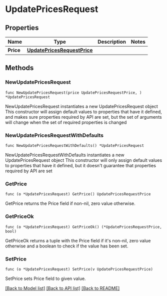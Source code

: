 # UpdatePricesRequest

## Properties

Name | Type | Description | Notes
------------ | ------------- | ------------- | -------------
**Price** | [**UpdatePricesRequestPrice**](UpdatePricesRequestPrice.md) |  | 

## Methods

### NewUpdatePricesRequest

`func NewUpdatePricesRequest(price UpdatePricesRequestPrice, ) *UpdatePricesRequest`

NewUpdatePricesRequest instantiates a new UpdatePricesRequest object
This constructor will assign default values to properties that have it defined,
and makes sure properties required by API are set, but the set of arguments
will change when the set of required properties is changed

### NewUpdatePricesRequestWithDefaults

`func NewUpdatePricesRequestWithDefaults() *UpdatePricesRequest`

NewUpdatePricesRequestWithDefaults instantiates a new UpdatePricesRequest object
This constructor will only assign default values to properties that have it defined,
but it doesn't guarantee that properties required by API are set

### GetPrice

`func (o *UpdatePricesRequest) GetPrice() UpdatePricesRequestPrice`

GetPrice returns the Price field if non-nil, zero value otherwise.

### GetPriceOk

`func (o *UpdatePricesRequest) GetPriceOk() (*UpdatePricesRequestPrice, bool)`

GetPriceOk returns a tuple with the Price field if it's non-nil, zero value otherwise
and a boolean to check if the value has been set.

### SetPrice

`func (o *UpdatePricesRequest) SetPrice(v UpdatePricesRequestPrice)`

SetPrice sets Price field to given value.



[[Back to Model list]](../README.md#documentation-for-models) [[Back to API list]](../README.md#documentation-for-api-endpoints) [[Back to README]](../README.md)


